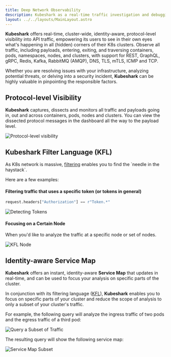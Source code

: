 ```yaml
---
title: Deep Network Observability
description: Kubeshark as a real-time traffic investigation and debugging.
layout: ../../layouts/MainLayout.astro
---
```


**Kubeshark** offers real-time, cluster-wide, identity-aware, protocol-level visibility into API traffic, empowering its users to see in their own eyes what's happening in all (hidden) corners of their K8s clusters. Observe all traffic,  including payloads, entering, exiting, and traversing containers, pods, namespaces, nodes, and clusters, with support for REST, GraphQL, gRPC, Redis, Kafka, RabbitMQ (AMQP), DNS, TLS, mTLS, ICMP and TCP.

Whether you are resolving issues with your infrastructure, analyzing potential threats, or delving into a security incident, **Kubeshark** can be highly valuable in pinpointing the responsible factors.

## Protocol-level Visibility

**Kubeshark** captures, dissects and monitors all traffic and payloads going in, out and across containers, pods, nodes and clusters. You can view the dissected protocol messages in the dashboard all the way to the payload level.

![Protocol-level visibility](/ui-full.png)

## Kubeshark Filter Language (KFL)

As K8s network is massive, [filtering](/en/filtering) enables you to find the \`needle in the haystack\`.

Here are a few examples:

#### Filtering traffic that uses a specific token (or tokens in general)

```python
request.headers["Authorization"] == r"Token.*"
```

![Detecting Tokens](/kfl-token.png)

#### Focusing on a Certain Node

When you'd like to analyze the traffic at a specific node or set of nodes.

![KFL Node](/kfl-node.png)

## Identity-aware Service Map

**Kubeshark** offers an instant, identity-aware **Service Map** that updates in real-time, and can be used to focus your analysis on specific parts of the cluster. 

In conjunction with its filtering language ([KFL](/en/filtering#kfl-syntax-reference)), **Kubeshark** enables you to focus on specific parts of your cluster and reduce the scope of analysis to only a subset of your cluster's traffic.

For example, the following query will analyze the ingress traffic of two pods and the egress traffic of a third pod:

![Query a Subset of Traffic](/query-subset.png)

The resulting query will show the following service map:

![Service Map Subset](/service-map-subset.png)

